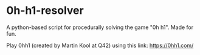 # 0h-h1-resolver
A python-based script for procedurally solving the game "0h h1". Made for fun.

Play 0hh1 (created by Martin Kool at Q42) using this link:
https://0hh1.com/
